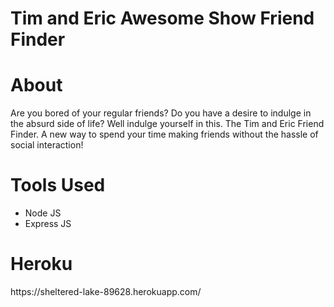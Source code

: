

<h1>Tim and Eric Awesome Show Friend Finder</h1>

<h1>About</h1>
Are you bored of your regular friends? Do you have a desire to indulge in the absurd side of life? Well indulge yourself in this. The Tim and Eric Friend Finder. A new way to spend your time making friends without the hassle of social interaction!

<h1>Tools Used</h1>
<ul>
  <li>Node JS</li>
  <li>Express JS</li>
</ul>

<h1>Heroku</h1>
https://sheltered-lake-89628.herokuapp.com/



